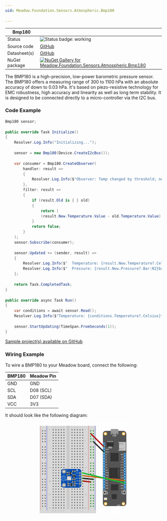 ```yaml
---
uid: Meadow.Foundation.Sensors.Atmospheric.Bmp180

---
```


| Bmp180 | |
|--------|--------|
| Status | <img src="https://img.shields.io/badge/Working-brightgreen" style="width: auto; height: -webkit-fill-available;" alt="Status badge: working" /> |
| Source code | [GitHub](https://github.com/WildernessLabs/Meadow.Foundation/tree/main/Source/Meadow.Foundation.Peripherals/Sensors.Atmospheric.Bmp180) |
| Datasheet(s) | [GitHub](https://github.com/WildernessLabs/Meadow.Foundation/tree/main/Source/Meadow.Foundation.Peripherals/Sensors.Atmospheric.Bmp180/Datasheet) |
| NuGet package | <a href="https://www.nuget.org/packages/Meadow.Foundation.Sensors.Atmospheric.Bmp180/" target="_blank"><img src="https://img.shields.io/nuget/v/Meadow.Foundation.Sensors.Atmospheric.Bmp180.svg?label=Meadow.Foundation.Sensors.Atmospheric.Bmp180" alt="NuGet Gallery for Meadow.Foundation.Sensors.Atmospheric.Bmp180" /></a> |

The BMP180 is a high-precision, low-power barometric pressure sensor. The BMP180 offers a measuring range of 300 to 1100 hPa with an absolute accuracy of down to 0.03 hPa. It's based on piezo-resistive technology for EMC robustness, high accuracy and linearity as well as long term stability. It is designed to be connected directly to a micro-controller via the I2C bus.

### Code Example

```csharp
Bmp180 sensor;

public override Task Initialize()
{
    Resolver.Log.Info("Initializing...");

    sensor = new Bmp180(Device.CreateI2cBus());

    var consumer = Bmp180.CreateObserver(
        handler: result =>
        {
            Resolver.Log.Info($"Observer: Temp changed by threshold; new temp: {result.New.Temperature?.Celsius:N2}C, old: {result.Old?.Temperature?.Celsius:N2}C");
        },
        filter: result =>
        {
            if (result.Old is { } old)
            {
                return (
                (result.New.Temperature.Value - old.Temperature.Value).Abs().Celsius > 0.5);
            }
            return false;
        }
    );
    sensor.Subscribe(consumer);

    sensor.Updated += (sender, result) =>
    {
        Resolver.Log.Info($"  Temperature: {result.New.Temperature?.Celsius:N2}C");
        Resolver.Log.Info($"  Pressure: {result.New.Pressure?.Bar:N2}bar");
    };

    return Task.CompletedTask;
}

public override async Task Run()
{
    var conditions = await sensor.Read();
    Resolver.Log.Info($"Temperature: {conditions.Temperature?.Celsius}°C, Pressure: {conditions.Pressure?.Pascal}Pa");

    sensor.StartUpdating(TimeSpan.FromSeconds(1));
}

```

[Sample project(s) available on GitHub](https://github.com/WildernessLabs/Meadow.Foundation/tree/main/Source/Meadow.Foundation.Peripherals/Sensors.Atmospheric.Bmp180/Samples/Bmp180_Sample)

### Wiring Example

To wire a BMP180 to your Meadow board, connect the following:

| BMP180 | Meadow Pin  |
|--------|-------------|
| GND    | GND         |
| SCL    | D08 (SCL)   |
| SDA    | D07 (SDA)   |
| VCC    | 3V3         |

It should look like the following diagram:

<img src="../../API_Assets/Meadow.Foundation.Sensors.Atmospheric.Bmp180/Bmp180_Fritzing.png" 
    style="width: 60%; display: block; margin-left: auto; margin-right: auto;" />




